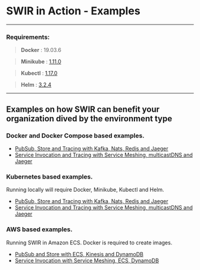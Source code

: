 # SWIR in Action - Examples

* * *
### Requirements:
> **Docker** : 19.03.6

> **Minikube** : [1.11.0](https://github.com/kubernetes/minikube/releases/tag/v1.11.0)

> **Kubectl** : [1.17.0](https://storage.googleapis.com/kubernetes-release/release/v1.17.0/bin/linux/amd64/kubectl)

> **Helm** : [3.2.4](https://github.com/helm/helm/releases/tag/v3.2.4)

* * *

## Examples on how SWIR can benefit your organization dived by the environment type


### Docker and Docker Compose based examples. 
   - [PubSub, Store and Tracing with Kafka, Nats, Redis and Jaeger](docker/pubsub_and_store_example/README.md)
   - [Service Invocation and Tracing with Service Meshing, multicastDNS and Jaeger](docker/service_invocation_example/README.md)
   
### Kubernetes based examples. 

Running locally will require Docker, Minikube, Kubectl and Helm.

   - [PubSub, Store and Tracing with Kafka, Nats, Redis and Jaeger](kubernetes/pubsub_and_store_example/README.md)
   - [Service Invocation and Tracing with Service Meshing, multicastDNS and Jaeger](kubernetes/service_invocation_example/README.md)
   
### AWS based examples. 

Running SWIR in Amazon ECS. Docker is required to create images.

  - [PubSub and Store with ECS, Kinesis and DynamoDB](aws/pubsub_and_store_example/README.md)
  - [Service Invocation with Service Meshing, ECS, DynamoDB](aws/service_invocation_example/README.md)


  



